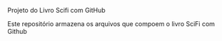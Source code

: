Projeto do Livro Scifi com GitHub

Este repositório armazena os arquivos que compoem o livro SciFi com Github
